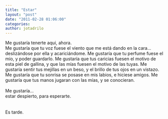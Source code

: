 ```yaml
---
title: "Estar"
layout: "post"
date: "2011-02-28 01:06:00"
categories: 
author: jotadrilo
---
```


<div class="css-full-post-content js-full-post-content">
Me gustaría tenerte aqui, ahora.<br />Me gustaría que tu voz fuese el viento que me está dando en la cara... deslizándose por ella y acariciándome. Me gustaría que tu perfume fuese el mío, y poder guardarlo. Me gustaría que tus caricias  fuesen el motivo de esta piel de gallina, y que las mías  fuesen el motivo de las tuyas. Me gustaría sentir tus mejillas en un beso, y el brillo de tus ojos en un vistazo. Me gustaría que tu sonrisa se posase en mis labios, e hiciese amigos. Me gustaría que tus manos jugaran con las mías, y se conocieran.<br /><br />Me gustaría...<br />estar despierto, para esperarte.<br /><br /><br />Es tarde.
</div>